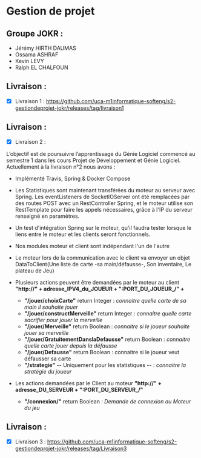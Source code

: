 # Gestion de projet

## Groupe JOKR :
- Jérémy HIRTH DAUMAS
- Ossama ASHRAF
- Kevin LEVY
- Ralph EL CHALFOUN


## Livraison :
- [X] Livraison 1 : https://github.com/uca-m1informatique-softeng/s2-gestiondeprojet-jokr/releases/tag/livraison1

## Livraison :
- [X] Livraison 2 :

L’objectif est de poursuivre l’apprentissage du Génie Logiciel commencé au semestre 1 dans les cours Projet de Développement et Génie Logiciel.
Actuellement à la livraison n°2 nous avons :


- Implémenté Travis, Spring & Docker Compose
- Les Statistiques sont maintenant transférées du moteur au serveur avec Spring. Les eventListeners de SocketIOServer
  ont été remplacées par des routes POST avec un RestController Spring, et le moteur utilise son RestTemplate pour faire
  les appels nécessaires, grâce à l'IP du serveur renseigné en paramètres.
- Un test d'intégration Spring sur le moteur, qu'il faudra tester lorsque le liens entre le moteur et les clients seront
  fonctionnels.

- Nos modules moteur et client sont indépendant l'un de l'autre
- Le moteur lors de la communication avec le client va envoyer un objet DataToClient(Une liste de carte -sa main/défausse-, Son inventaire, Le plateau de Jeu)
- Plusieurs actions peuvent être demandées par le moteur au client <b>"http://" + adresse_IPV4_du_JOUEUR + ":PORT_DU_JOUEUR_/" + </b>
    -  <b>"/jouer/choixCarte"</b>  return Integer : <i> connaitre quelle carte de sa main il souhaite jouer</i>
    -  <b>"/jouer/constructMerveille"</b>  return Integer :<i> connaitre quelle carte sacrifier pour jouer la merveille  </i>
    -  <b>"/jouer/Merveille"</b>  return Boolean :<i> connaitre si le joueur souhaite jouer sa merveille</i>
    -  <b>"/jouer/GratuitementDanslaDefausse"</b>  return Boolean :<i> connaitre quelle carte jouer depuis la défausse </i>
    -  <b>"/jouer/Defausse"</b>  return Boolean : connaitre si le joueur veut défausser sa carte</i>
    -  <b>"/strategie"</b>  -- Uniquement pour les statistiques -- :<i> connaitre la stratégie du joueur </i>
- Les actions demandées par le Client au moteur <b>"http://" + adresse_DU_SERVEUR + ":PORT_DU_SERVEUR_/"</b>
    -  <b>"/connexion/"</b>  return Boolean :<i> Demande de connexion au Moteur du jeu  </i>

## Livraison :
- [X] Livraison 3 : https://github.com/uca-m1informatique-softeng/s2-gestiondeprojet-jokr/releases/tag/Livraison3
  
